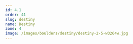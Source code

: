 ```yaml
---
id: 4.1
order: 41
slug: destiny
name: Destiny
zone: 4
image: /images/boulders/destiny/destiny-2-5-w3264w.jpg
---
```

